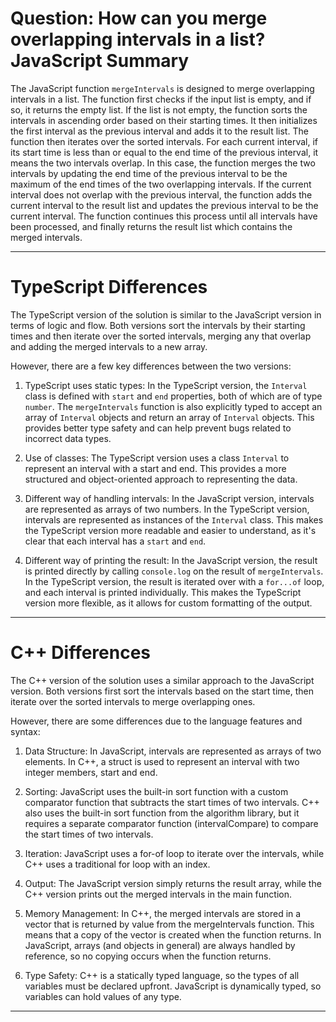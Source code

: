 # Question: How can you merge overlapping intervals in a list? JavaScript Summary

The JavaScript function `mergeIntervals` is designed to merge overlapping intervals in a list. The function first checks if the input list is empty, and if so, it returns the empty list. If the list is not empty, the function sorts the intervals in ascending order based on their starting times. It then initializes the first interval as the previous interval and adds it to the result list. The function then iterates over the sorted intervals. For each current interval, if its start time is less than or equal to the end time of the previous interval, it means the two intervals overlap. In this case, the function merges the two intervals by updating the end time of the previous interval to be the maximum of the end times of the two overlapping intervals. If the current interval does not overlap with the previous interval, the function adds the current interval to the result list and updates the previous interval to be the current interval. The function continues this process until all intervals have been processed, and finally returns the result list which contains the merged intervals.

---

# TypeScript Differences

The TypeScript version of the solution is similar to the JavaScript version in terms of logic and flow. Both versions sort the intervals by their starting times and then iterate over the sorted intervals, merging any that overlap and adding the merged intervals to a new array.

However, there are a few key differences between the two versions:

1. TypeScript uses static types: In the TypeScript version, the `Interval` class is defined with `start` and `end` properties, both of which are of type `number`. The `mergeIntervals` function is also explicitly typed to accept an array of `Interval` objects and return an array of `Interval` objects. This provides better type safety and can help prevent bugs related to incorrect data types.

2. Use of classes: The TypeScript version uses a class `Interval` to represent an interval with a start and end. This provides a more structured and object-oriented approach to representing the data.

3. Different way of handling intervals: In the JavaScript version, intervals are represented as arrays of two numbers. In the TypeScript version, intervals are represented as instances of the `Interval` class. This makes the TypeScript version more readable and easier to understand, as it's clear that each interval has a `start` and `end`.

4. Different way of printing the result: In the JavaScript version, the result is printed directly by calling `console.log` on the result of `mergeIntervals`. In the TypeScript version, the result is iterated over with a `for...of` loop, and each interval is printed individually. This makes the TypeScript version more flexible, as it allows for custom formatting of the output.

---

# C++ Differences

The C++ version of the solution uses a similar approach to the JavaScript version. Both versions first sort the intervals based on the start time, then iterate over the sorted intervals to merge overlapping ones. 

However, there are some differences due to the language features and syntax:

1. Data Structure: In JavaScript, intervals are represented as arrays of two elements. In C++, a struct is used to represent an interval with two integer members, start and end.

2. Sorting: JavaScript uses the built-in sort function with a custom comparator function that subtracts the start times of two intervals. C++ also uses the built-in sort function from the algorithm library, but it requires a separate comparator function (intervalCompare) to compare the start times of two intervals.

3. Iteration: JavaScript uses a for-of loop to iterate over the intervals, while C++ uses a traditional for loop with an index.

4. Output: The JavaScript version simply returns the result array, while the C++ version prints out the merged intervals in the main function.

5. Memory Management: In C++, the merged intervals are stored in a vector that is returned by value from the mergeIntervals function. This means that a copy of the vector is created when the function returns. In JavaScript, arrays (and objects in general) are always handled by reference, so no copying occurs when the function returns.

6. Type Safety: C++ is a statically typed language, so the types of all variables must be declared upfront. JavaScript is dynamically typed, so variables can hold values of any type.

---
